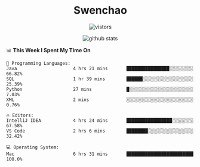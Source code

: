 <h1 align="center">Swenchao</h3>

<p align="center">
  <img src="https://visitor-badge.glitch.me/badge?page_id=Swenchao" alt="vistors" />
</p>

<p align="center">
  <img src="https://github-readme-stats.vercel.app/api?username=Swenchao&count_private=true&show_icons=true&theme=vue-dark&hide_title=true" alt="github stats" />
</p>

<!--START_SECTION:waka-->
📊 **This Week I Spent My Time On** 

```text
💬 Programming Languages: 
Java                     4 hrs 21 mins       ████████████████░░░░░░░░░   66.82% 
SQL                      1 hr 39 mins        ██████░░░░░░░░░░░░░░░░░░░   25.39% 
Python                   27 mins             █░░░░░░░░░░░░░░░░░░░░░░░░   7.03% 
XML                      2 mins              ░░░░░░░░░░░░░░░░░░░░░░░░░   0.76%

🔥 Editors: 
IntelliJ IDEA            4 hrs 24 mins       █████████████████░░░░░░░░   67.58% 
VS Code                  2 hrs 6 mins        ████████░░░░░░░░░░░░░░░░░   32.42%

💻 Operating System: 
Mac                      6 hrs 31 mins       █████████████████████████   100.0%

```


<!--END_SECTION:waka-->
